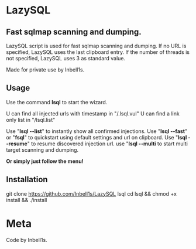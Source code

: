 # LazySQL

## **Fast sqlmap scanning and dumping.**

LazySQL script is used for fast sqlmap scanning and dumping.
If no URL is specified, LazySQL uses the last clipboard entry.
If the number of threads is not specified, LazySQL uses 3 as standard value.

Made for private use by Inbell1s.

## Usage

Use the command **lsql** to start the wizard.

U can find all injected urls with timestamp in "/.lsql.vul"
U can find a link only list in "/lsql.list"

Use "**lsql --list**" to instantly show all confirmed injections.
Use "**lsql --fast**" or "**fsql**" to quickstart using default settings and url on clipboard.
Use "**lsql --resume**" to resume discovered injection url.
use "**lsql --multi** to start multi target scanning and dumping.

**Or simply just follow the menu!**

## Installation

git clone https://github.com/Inbell1s/LazySQL lsql 
cd lsql && chmod +x install && ./install



# Meta

Code by Inbell1s.

[badge]: https://img.shields.io/badge/BETA-In%20Progress-RED.svg

